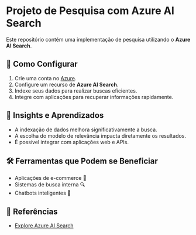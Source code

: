 # Projeto de Pesquisa com Azure AI Search

Este repositório contém uma implementação de pesquisa utilizando o **Azure AI Search**.

## 📌 Como Configurar
1. Crie uma conta no [Azure](https://portal.azure.com).
2. Configure um recurso de **Azure AI Search**.
3. Indexe seus dados para realizar buscas eficientes.
4. Integre com aplicações para recuperar informações rapidamente.

## 🚀 Insights e Aprendizados
- A indexação de dados melhora significativamente a busca.
- A escolha do modelo de relevância impacta diretamente os resultados.
- É possível integrar com aplicações web e APIs.

## 🛠️ Ferramentas que Podem se Beneficiar
- Aplicações de e-commerce 🛒
- Sistemas de busca interna 🔍
- Chatbots inteligentes 🤖

## 📖 Referências
- [Explore Azure AI Search](https://learn.microsoft.com/en-us/azure/search/)
